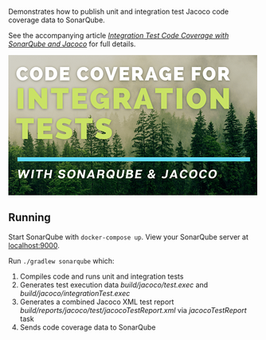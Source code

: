 Demonstrates how to publish unit and integration test Jacoco code coverage data to SonarQube.

See the accompanying article *[Integration Test Code Coverage with SonarQube and Jacoco](https://tomgregory.com/integration-test-code-coverage-with-sonarqube-and-jacoco)* for full details.

[<img src="Integration-Test-Code-Coverage-with-SonarQube-and-Jacoco.png" width="500" alt="Integration Test Code Coverage with SonarQube and Jacoco"/>](https://tomgregory.com/integration-test-code-coverage-with-sonarqube-and-jacoco)

## Running

Start SonarQube with `docker-compose up`. View your SonarQube server at [localhost:9000](http://localhost:9000).

Run `./gradlew sonarqube` which:

1. Compiles code and runs unit and integration tests
2. Generates test execution data *build/jacoco/test.exec* and *build/jacoco/integrationTest.exec*
3. Generates a combined Jacoco XML test report *build/reports/jacoco/test/jacocoTestReport.xml* via *jacocoTestReport* task
4. Sends code coverage data to SonarQube
